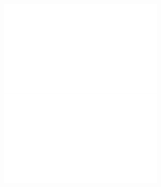 ![](https://raw.githubusercontent.com/necione/github-stats/master/generated/overview.svg#gh-dark-mode-only)
![](https://raw.githubusercontent.com/necione/github-stats/master/generated/languages.svg#gh-dark-mode-only)

